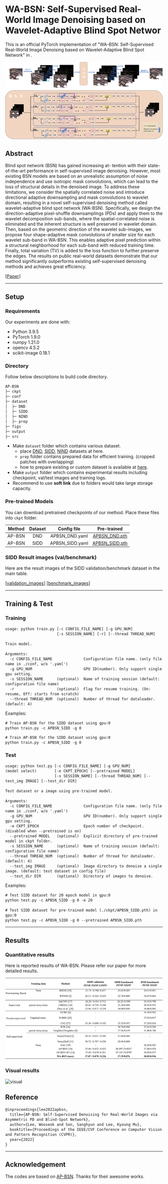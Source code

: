 # WA-BSN: Self-Supervised Real-World Image Denoising based on Wavelet-Adaptive Blind Spot Networ

This is an official PyTorch implementation of "WA-BSN: Self-Supervised Real-World Image Denoising based on Wavelet-Adaptive Blind Spot Network" in .

![main_fig](./figs/WA-BSN.png)


## Abstract
Blind spot network (BSN) has gained increasing at- tention with their state-of-the-art performance in self-supervised image denoising. However, most existing BSN models are based on an unrealistic assumption of noise independence and use isotropic mask convolutions, which can lead to the loss of structural details in the denoised image. To address these limitations, we consider the spatially correlated noise and introduce directional adaptive downsampling and mask convolutions to wavelet domain, resulting in a novel self-supervised denoising method called wavelet-adaptive blind spot network (WA-BSN). Specifically, we design the direction-adaptive pixel-shuffle downsamplings (PDs) and apply them to the wavelet decomposition sub-bands, where the spatial-correlated noise is eliminated and the inherent structure is well preserved in wavelet domain. Then, based on the geometric direction of the wavelet sub-images, we propose four shape-adaptive mask convolutions of smaller size for each wavelet sub-band in WA-BSN. This enables adaptive pixel prediction within a structural neighborhood for each sub-band with reduced training time. Finally, total variation (TV) is added to the loss function to further preserve the edges. The results on public real-world datasets demonstrate that our method significantly outperforms existing self-supervised denoising methods and achieves great efficiency.

[[Paper](https:)]

---

## Setup

### Requirements

Our experiments are done with:

- Python 3.9.5
- PyTorch 1.9.0
- numpy 1.21.0
- opencv 4.5.2
- scikit-image 0.18.1

### Directory

Follow below descriptions to build code directory.

```
AP-BSN
├─ ckpt
├─ conf
├─ dataset
│  ├─ DND
│  ├─ SIDD
│  ├─ NIND
│  ├─ prep
├─ figs
├─ output
├─ src
```

- Make `dataset` folder which contains various dataset.
  - place [DND](https://noise.visinf.tu-darmstadt.de/), [SIDD](https://www.eecs.yorku.ca/~kamel/sidd/), [NIND](https://commons.wikimedia.org/wiki/Natural_Image_Noise_Dataset) datasets at here.
  - `prep` folder contains prepared data for efficient training. (cropped patches with overlapping)
  - how to prepare existing or custom dataset is available at [here](./src/datahandler/prepare_dataset.md).
- Make `output` folder which contains experimental results including checkpoint, val/test images and training logs.
- Recommend to use __soft link__ due to folders would take large storage capacity.

### Pre-trained Models

You can download pretrained checkpoints of our method. Place these files into `ckpt` folder.

| Method |      Dataset   |      Config file     | Pre-trained |
| :----: | :------------: | :------------------: | :---------: |
| AP-BSN |       DND      |     APBSN_DND.yaml   | [APBSN_DND.pth](https://easylink.cc/ovsot7) |
| AP-BSN |      SIDD      |    APBSN_SIDD.yaml   | [APBSN_SIDD.pth](https://easylink.cc/b9nd3q) |


### SIDD Result images (val/benchmark)

Here are the result images of the SIDD validation/benchmark dataset in the main table.

[[validation_images](https://drive.google.com/file/d/1MsCZ6Vy67ON5kOmql7JnjlAnZIzNyIJz/view?usp=sharing)]
[[benchmark_images](https://drive.google.com/file/d/17g7IqIy3GFjERa61A4U1omKGKYrL2PFu/view?usp=sharing)]

---

## Training & Test

### Training

```
usage: python train.py [-c CONFIG_FILE_NAME] [-g GPU_NUM] 
                       [-s SESSION_NAME] [-r] [--thread THREAD_NUM]

Train model.

Arguments:      
  -c CONFIG_FILE_NAME              Configuration file name. (only file name in ./conf, w/o '.yaml') 
  -g GPU_NUM                       GPU ID(number). Only support single gpu setting.
  -s SESSION_NAME      (optional)  Name of training session (default: configuration file name)
  -r                   (optional)  Flag for resume training. (On: resume, Off: starts from scratch)
  --thread THREAD_NUM  (optional)  Number of thread for dataloader. (default: 4)
```



Examples:

```
# Train AP-BSN for the SIDD dataset using gpu:0
python train.py -c APBSN_SIDD -g 0
```
```
# Train AP-BSN for the SIDD dataset using gpu:0
python train.py -c APBSN_SIDD -g 0
```

### Test

```
usage: python test.py [-c CONFIG_FILE_NAME] [-g GPU_NUM] 
(model select)        [-e CKPT_EPOCH] [--pretrained MODEL] 
                      [-s SESSION_NAME] [--thread THREAD_NUM] [--test_img IMAGE] [--test_dir DIR]

Test dataset or a image using pre-trained model.

Arguments:      
  -c CONFIG_FILE_NAME              Configuration file name. (only file name in ./conf, w/o '.yaml') 
  -g GPU_NUM                       GPU ID(number). Only support single gpu setting.
  -e CKPT_EPOCH                    Epoch number of checkpoint. (disabled when --pretrained is on)
  --pretrained MODEL   (optional)  Explicit directory of pre-trained model in ckpt folder.
  -s SESSION_NAME      (optional)  Name of training session (default: configuration file name)
  --thread THREAD_NUM  (optional)  Number of thread for dataloader. (default: 4)
  --test_img IMAGE     (optional)  Image directory to denoise a single image. (default: test dataset in config file)
  --test_dir DIR       (optional)  Directory of images to denoise.
```



Examples:

```
# Test SIDD dataset for 20 epoch model in gpu:0
python test.py -c APBSN_SIDD -g 0 -e 20

# Test SIDD dataset for pre-trained model (./ckpt/APBSN_SIDD.pth) in gpu:0
python test.py -c APBSN_SIDD -g 0 --pretrained APBSN_SIDD.pth

```

---

## Results

### Quantitative results

Here is reported results of WA-BSN. Please refer our paper for more detailed results.

![results](./figs/result.png)

### Visual results

![visual](./figs/SIDD.png)

## Reference

```
@inproceedings{lee2022apbsn,
  title={AP-BSN: Self-Supervised Denoising for Real-World Images via Asymmetric PD and Blind-Spot Network}, 
  author={Lee, Wooseok and Son, Sanghyun and Lee, Kyoung Mu},
  booktitle={Proceedings of the IEEE/CVF Conference on Computer Vision and Pattern Recognition (CVPR)},
  year={2022}
}
```

---



## Acknowledgement

The codes are based on [AP-BSN](https://github.com/wooseoklee4/AP-BSN). Thanks for their awesome works.
